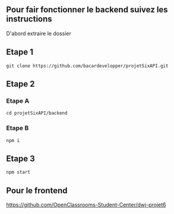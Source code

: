## Pour fair fonctionner le backend suivez les instructions
D'abord extraire le dossier
## Etape 1
	git clone https://github.com/bacardevelopper/projetSixAPI.git

## Etape 2
### Etape A 
	cd projetSixAPI/backend
### Etape B
	npm i

## Etape 3
	npm start

## Pour le frontend

https://github.com/OpenClassrooms-Student-Center/dwj-projet6
